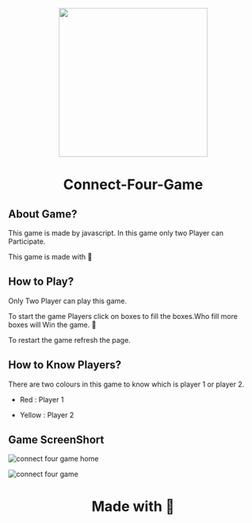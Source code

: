 <p align="center">
  <img src="https://user-images.githubusercontent.com/84700316/136743626-f3feb64d-9247-4c09-9466-ce8e05b7b278.png" width=300px> 
</p>


<h1 align="center">Connect-Four-Game </h1>

## About Game?
This game is made by javascript. In this game only two Player can Participate.

This game is made with 🖤

## How to Play?
Only Two Player can play this game.

To start the game Players click on boxes to fill the boxes.Who fill more boxes will Win the game. 🥳

To restart the game refresh the page.

## How to Know Players?
There are two colours in this game to know which is player 1 or player 2. 

- Red : Player 1

- Yellow : Player 2

## Game ScreenShort
![connect four game home](https://user-images.githubusercontent.com/84700316/136743322-b0c18c05-d0a0-4946-98db-2a3a6ac0442d.png)

![connect four game](https://user-images.githubusercontent.com/84700316/136743159-89701900-d9d6-4f78-a639-efd7633ee2de.png)


<h1 align="center"> Made with 🖤</h1>
